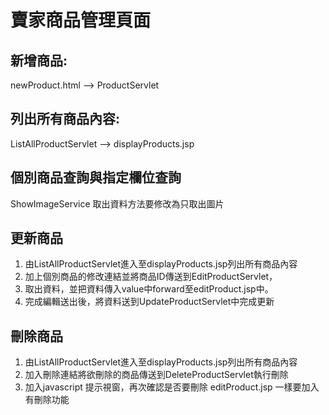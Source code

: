 # 賣家商品管理頁面

## 新增商品:
newProduct.html --> ProductServlet

## 列出所有商品內容:
ListAllProductServlet --> displayProducts.jsp


## 個別商品查詢與指定欄位查詢
ShowImageService 取出資料方法要修改為只取出圖片


## 更新商品
1. 由ListAllProductServlet進入至displayProducts.jsp列出所有商品內容
2. 加上個別商品的修改連結並將商品ID傳送到EditProductServlet，
3. 取出資料，並把資料傳入value中forward至editProduct.jsp中。
4. 完成編輯送出後，將資料送到UpdateProductServlet中完成更新


## 刪除商品
1. 由ListAllProductServlet進入至displayProducts.jsp列出所有商品內容
2. 加入刪除連結將欲刪除的商品傳送到DeleteProductServlet執行刪除
3. 加入javascript 提示視窗，再次確認是否要刪除
editProduct.jsp 一樣要加入有刪除功能